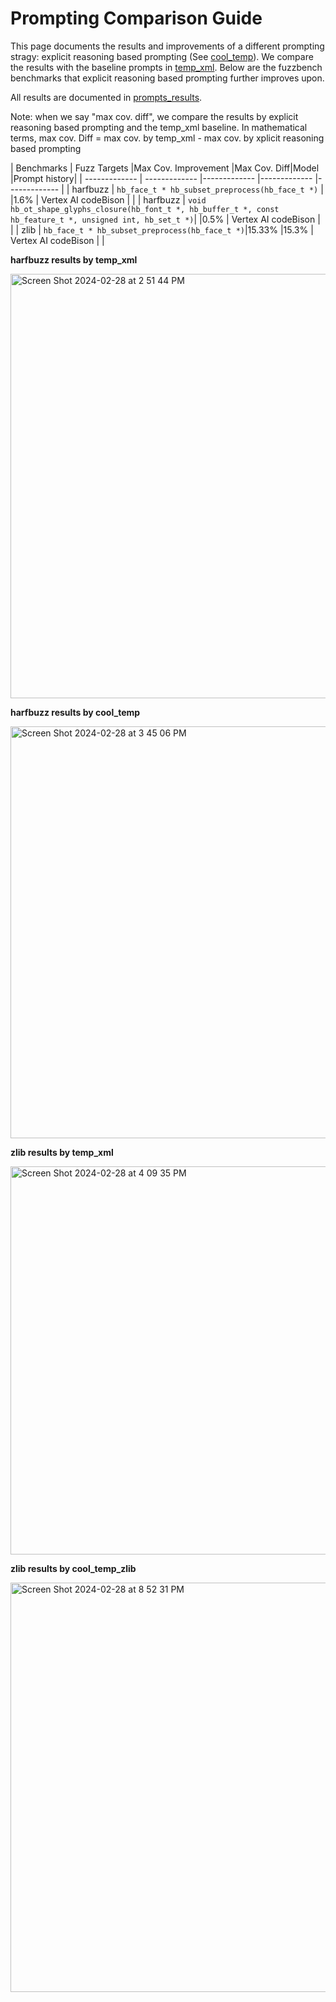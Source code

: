 
# Prompting Comparison Guide 

This page documents the results and improvements of a different prompting stragy: explicit reasoning based prompting (See [cool_temp]()). We compare the results with the baseline prompts in 
[temp_xml](). Below are the fuzzbench benchmarks that explicit reasoning based prompting further improves upon. 

All results are documented in [prompts_results](). 

Note: when we say "max cov. diff", we compare the results by explicit reasoning based prompting and the temp_xml baseline. In mathematical terms, 
max cov. Diff = max cov. by temp_xml - max cov. by xplicit reasoning based prompting 

  | Benchmarks  | Fuzz Targets |Max Cov. Improvement |Max Cov. Diff|Model |Prompt history|
| ------------- | ------------- |------------- |------------- |------------- |
|  harfbuzz | ``hb_face_t * hb_subset_preprocess(hb_face_t *)`` | |1.6%  | Vertex AI codeBison | |
|  harfbuzz | ``void hb_ot_shape_glyphs_closure(hb_font_t *, hb_buffer_t *, const hb_feature_t *, unsigned int, hb_set_t *)``| |0.5%  | Vertex AI codeBison | |
|  zlib | ``hb_face_t * hb_subset_preprocess(hb_face_t *)``|15.33%  |15.3%  | Vertex AI codeBison | |



 **harfbuzz results by temp_xml**

<img width="679" alt="Screen Shot 2024-02-28 at 2 51 44 PM" src="https://github.com/sallywang147/llmfz/assets/60257613/39dffe7b-47de-47a2-9dcf-8150b711206d">



 **harfbuzz results by cool_temp**
 
 <img width="659" alt="Screen Shot 2024-02-28 at 3 45 06 PM" src="https://github.com/sallywang147/llmfz/assets/60257613/14a63f0b-4b43-400f-bb1e-c67235ba3a2f">

 **zlib results by temp_xml**

 <img width="621" alt="Screen Shot 2024-02-28 at 4 09 35 PM" src="https://github.com/sallywang147/llmfz/assets/60257613/e89948f4-752f-469e-a58d-8fbbadfd5652">

 
**zlib results by cool_temp_zlib**

<img width="655" alt="Screen Shot 2024-02-28 at 8 52 31 PM" src="https://github.com/sallywang147/llmfz/assets/60257613/ad840d4f-4532-47c2-818d-e236994f2e2f">
